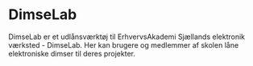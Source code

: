 # DimseLab

DimseLab er et udlånsværktøj til ErhvervsAkademi Sjællands elektronik værksted - DimseLab.
Her kan brugere og medlemmer af skolen låne elektroniske dimser til deres projekter.
